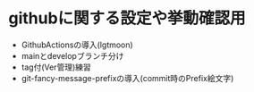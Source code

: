 # githubに関する設定や挙動確認用

- GithubActionsの導入(lgtmoon)
- mainとdevelopブランチ分け
- tag付(Ver管理)練習
- git-fancy-message-prefixの導入(commit時のPrefix絵文字)